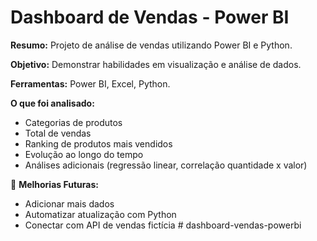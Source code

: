 # Dashboard de Vendas - Power BI

**Resumo:** 
Projeto de análise de vendas utilizando Power BI e Python.  

**Objetivo:** 
Demonstrar habilidades em visualização e análise de dados.  

**Ferramentas:** 
Power BI, Excel, Python.  

**O que foi analisado:**  

- Categorias de produtos  
- Total de vendas  
- Ranking de produtos mais vendidos  
- Evolução ao longo do tempo  
- Análises adicionais (regressão linear, correlação quantidade x valor)  

🚀 **Melhorias Futuras:**  

- Adicionar mais dados  
- Automatizar atualização com Python  
- Conectar com API de vendas fictícia  # dashboard-vendas-powerbi